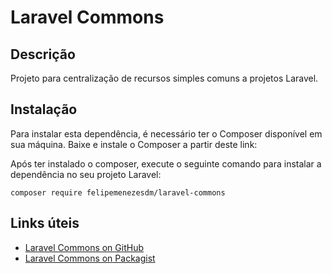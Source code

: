 # Laravel Commons

## Descrição
Projeto para centralização de recursos simples comuns a projetos Laravel.

## Instalação
Para instalar esta dependência, é necessário ter o Composer disponível em sua máquina. Baixe e instale o Composer a partir deste link:

Após ter instalado o composer, execute o seguinte comando para instalar a dependência no seu projeto Laravel:

```
composer require felipemenezesdm/laravel-commons
```

## Links úteis

- [Laravel Commons on GitHub](https://github.com/FelipeMenezesDM/laravel-commons)
- [Laravel Commons on Packagist](https://packagist.org/packages/felipemenezesdm/laravel-commons)
